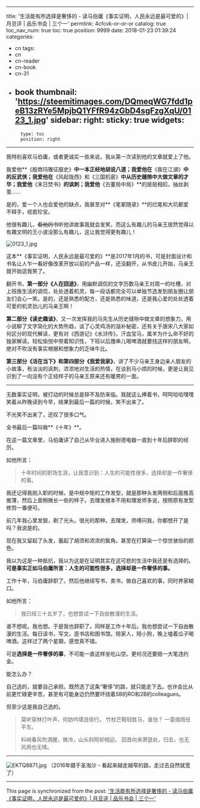 
---
title: '生活能有所选择是奢侈的 - 读马伯庸《事实证明，人民永远是最可爱的》| 月旦评 | 品乐书会 | 三个一'
permlink: 4cfcvk-or-or-or
catalog: true
toc_nav_num: true
toc: true
position: 9999
date: 2018-01-23 01:39:24
categories:
- cn
tags:
- cn
- cn-reader
- cn-book
- cn-31
- book
thumbnail: 'https://steemitimages.com/DQmeqWG7fdd1peB13zRYe5MpjbQ1YFfR94zGbD4sgFzgXqU/0123_1.jpg'
sidebar:
    right:
        sticky: true
widgets:
    -
        type: toc
        position: right
---


我特别喜欢马伯庸，或者更诚实一些来说，我从第一次读到他的文章就爱上了他。

我爱他**《殷商玛雅征服史》**中一本正经地胡说八道；我爱他在**《我在江湖》**中的反武侠；我爱他在**《风起陇西》和《三国机密》**中从历史缝隙中大做文章的才华；我爱他**《末日焚书》**的讽刺；我爱他**《古董局中局》**的层层相扣，抽丝剥茧……

是的，爱一个人也会爱他的缺点，我甚至对**《笔冢随录》**的烂尾和大坑都爱不释手，视若珍宝。

他很有趣儿，~~看他的书~~听他讲故事我就会发笑，而这么有趣儿的马亲王居然觉得以有趣文明的王小波没那么有趣儿，这让我觉得更有趣儿！

![0123_1.jpg](https://steemitimages.com/DQmeqWG7fdd1peB13zRYe5MpjbQ1YFfR94zGbD4sgFzgXqU/0123_1.jpg)

这本**《事实证明，人民永远是最可爱的》**是2017年1月的书，可是封面设计和书名让人乍一看好像改革开放以前的产品一样，还没翻开，从书皮儿开始，马亲王就开始逗我笑了。

翻开书，**第一部分《人在囧途》**，用幽默调侃的文字历数马亲王对周一的吐槽，对上班族生活的调侃，处处透着机灵，每一段话都完全可以单独节选发到朋友圈让朋友们会心一笑。是的，还是熟悉的配方，还是熟悉的味道，还是我心爱的处处透着可爱的机灵劲儿的马亲王啊！

**第二部分《读史趣谈》**，又一次发挥我的马先生从历史缝隙中做文章的想象力，用小说聊了文字简化的大势所趋，谈了心灵鸡汤的滋补秘密，还有关于唐宋八大家如何区分的现代解读，更有对《西游记》《水浒传》，汗血宝马，属羊为什么命不好的独家解读。轻松愉悦中带着知识性，下班以后撸串儿喝啤酒就要找这样的朋友啊，绝对不吹没有事实根据和想象力的乏味牛比。

**第三部分《活在当下》和第四部分《我爱我家》**，讲了不少马亲王身边亲人朋友的小故事，有淡淡的讽刺，浓浓地对生活的热情，在谈到马小烦的时候，更是让我见识到了一向没有个正经样子的马亲王原来还有暖男的一面。

***************

无数事实证明，被打动的时候总是猝不及防来临。我就这么捧着书，呵呵哈哈嘿嘿笑着从昨晚读到今早，结果到最后一篇的时候，笑不出来了。

不光笑不出来了，还叹了很多口气。

全书最后一篇叫做**《十年》**。

在这一篇文章里，马伯庸讲了自己从毕业进入施耐德电器一直到十年后辞职的经历。

如他所言：

>十年时间的职场生涯，让我意识到：人生的可能性很多，选择却是一件奢侈的事。

我还记得我刚入职的时候，是中规中矩的工作发型，就是那种头发两侧和后面推高推薄，然后上面稍微长一些的样子。去理发根本不用和理发师多说，按照原有发型修剪一番便可。

前几年我心里发狠，剃了光头。很光的那种。去理发，师傅问我，你都想开了是吗？我说是的。

现在我又留起了头发，蓄起了胡须和浓浓的鬓角。甚至在打算染一个惊世骇俗的颜色。

我以为这是一种抵抗，我以为这是在证明其实在这可悲的生活中我还是有选择的。**可是事实正如马伯庸所言：人生的可能性很多，选择却是一件奢侈的事。**

工作十年，马伯庸辞职了。然后他继续写书，卖书，做自己喜欢的事，同时养家糊口。

如他所言：

>我已经三十五岁了，也想尝试一下自由散漫的生活。

谁不想呢。我也想。于是我也辞职了。同样是工作十年后。我也想尝试一下自由散漫的生活。每日读书，写文，逛书店和图书馆。陪家人，陪小狗，晚上嗑着瓜子喝啤酒。这样过了两个星期，感觉真不错。

可是**选择是一件奢侈的事**，不可能一直这样坐吃山空。更何况还要赔一大笔违约金。

能怎么办？

自己选的，就要自己承担。既然选了这条“奢侈”的路，就只能走下去。也许会比从前更忙碌更辛苦，甚至有可能身边仍然要环绕着SB的RO和2B的colleagues。

但至少这是我自己选的。

>莫听穿林打叶声，何妨吟啸且徐行。
>竹杖芒鞋轻胜马，谁怕？ 一蓑烟雨任平生。
>
>料峭春风吹酒醒，微冷，山头斜照却相迎。
>回首向来萧瑟处，归去，也无风雨也无晴。



*******************
![EKTQ8871.jpg](https://steemitimages.com/DQmSTv1GP5nSgNveisvkTj7fuTEpbnQNGMamxojN2tTYfoo/EKTQ8871.jpg)
（2016年摄于圣淘沙 - 看起来越走越窄的路，走过去自然就宽了）

- - -

This page is synchronized from the post: ['生活能有所选择是奢侈的 - 读马伯庸《事实证明，人民永远是最可爱的》| 月旦评 | 品乐书会 | 三个一'](https://steemit.com/@weisheng167388/4cfcvk-or-or-or)
